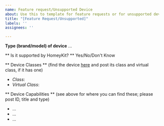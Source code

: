```yaml
---
name: Feature request/Unsupported Device
about: Use this to template for feature requests or for unsupported devices
title: "[Feature Request/Unsupported]"
labels: ''
assignees: ''

---
```


**Type (brand/model) of device**
...

** Is it supported by HomeyKit? **
Yes/No/Don't Know

** Device Classes **
(find the device [here](https://tools.developer.homey.app/tools/devices) and post its class and virtual class, if it has one)

* _Class_:
* _Virtual Class_:

** Device Capabilities **
(see above for where you can find these; please post ID, title and type)

* ...
* ...
* ...
